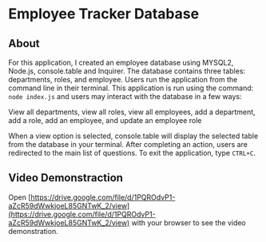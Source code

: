 # Employee Tracker Database

## About
For this application, I created an employee database using MYSQL2, Node.js, console.table and Inquirer. The database contains three tables: departments, roles, and employee. Users run the application from the command line in their terminal. This application is run using the command: `node index.js` and  users may interact with the database in a few ways:

  View all departments, view all roles, view all employees, add a department, add a role, add an employee, and update an employee role 

When a view option is selected, console.table will display the selected table from the database in your terminal. After completing an action, users are redirected to the main list of questions. To exit the application, type `CTRL+C`.

##  Video Demonstraction

Open [https://drive.google.com/file/d/1PQROdvP1-aZcR59dWwkjoeL85GNTwK_2/view](https://drive.google.com/file/d/1PQROdvP1-aZcR59dWwkjoeL85GNTwK_2/view) with your browser to see the video demonstration.
